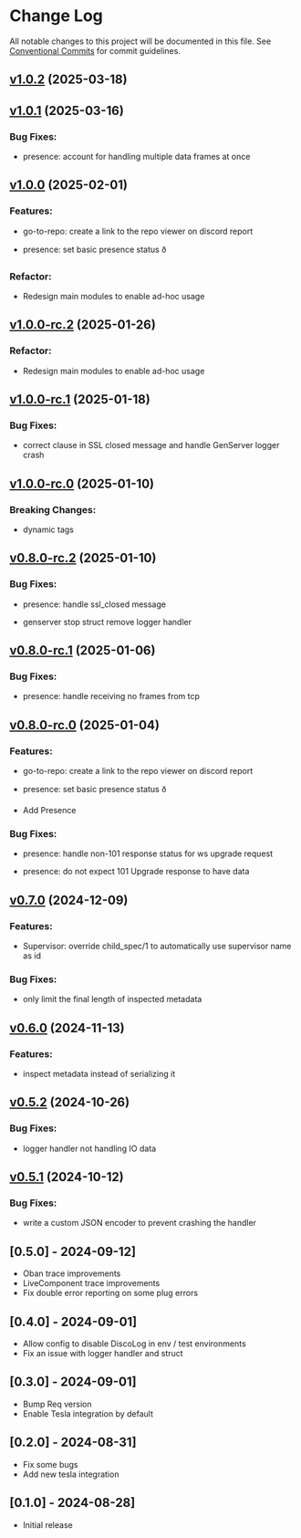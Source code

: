 # Change Log

All notable changes to this project will be documented in this file.
See [Conventional Commits](Https://conventionalcommits.org) for commit guidelines.

<!-- changelog -->

## [v1.0.2](https://github.com/mrdotb/disco-log/compare/v1.0.1...v1.0.2) (2025-03-18)




## [v1.0.1](https://github.com/mrdotb/disco-log/compare/v1.0.0...v1.0.1) (2025-03-16)




### Bug Fixes:

* presence: account for handling multiple data frames at once

## [v1.0.0](https://github.com/mrdotb/disco-log/compare/v0.7.0...v1.0.0) (2025-02-01)

### Features:

* go-to-repo: create a link to the repo viewer on discord report

* presence: set basic presence status ð

### Refactor:

* Redesign main modules to enable ad-hoc usage




## [v1.0.0-rc.2](https://github.com/mrdotb/disco-log/compare/v1.0.0-rc.1...v1.0.0-rc.2) (2025-01-26)




### Refactor:

* Redesign main modules to enable ad-hoc usage



## [v1.0.0-rc.1](https://github.com/mrdotb/disco-log/compare/v1.0.0-rc.0...v1.0.0-rc.1) (2025-01-18)




### Bug Fixes:

* correct clause in SSL closed message and handle GenServer logger crash

## [v1.0.0-rc.0](https://github.com/mrdotb/disco-log/compare/v0.8.0-rc.2...v1.0.0-rc.0) (2025-01-10)
### Breaking Changes:

* dynamic tags



## [v0.8.0-rc.2](https://github.com/mrdotb/disco-log/compare/v0.8.0-rc.1...v0.8.0-rc.2) (2025-01-10)




### Bug Fixes:

* presence: handle ssl_closed message

* genserver stop struct remove logger handler

## [v0.8.0-rc.1](https://github.com/mrdotb/disco-log/compare/v0.8.0-rc.0...v0.8.0-rc.1) (2025-01-06)




### Bug Fixes:

* presence: handle receiving no frames from tcp

## [v0.8.0-rc.0](https://github.com/mrdotb/disco-log/compare/v0.7.0...v0.8.0-rc.0) (2025-01-04)




### Features:

* go-to-repo: create a link to the repo viewer on discord report

* presence: set basic presence status ð

* Add Presence

### Bug Fixes:

* presence: handle non-101 response status for ws upgrade request

* presence: do not expect 101 Upgrade response to have data

## [v0.7.0](https://github.com/mrdotb/disco-log/compare/v0.6.0...v0.7.0) (2024-12-09)




### Features:

* Supervisor: override child_spec/1 to automatically use supervisor name as id

### Bug Fixes:

* only limit the final length of inspected metadata

## [v0.6.0](https://github.com/mrdotb/disco-log/compare/v0.5.2...v0.6.0) (2024-11-13)




### Features:

* inspect metadata instead of serializing it

## [v0.5.2](https://github.com/mrdotb/disco-log/compare/v0.5.1...v0.5.2) (2024-10-26)




### Bug Fixes:

* logger handler not handling IO data

## [v0.5.1](https://github.com/mrdotb/disco-log/compare/v0.5.1...v0.5.1) (2024-10-12)




### Bug Fixes:

* write a custom JSON encoder to prevent crashing the handler

## [0.5.0] - 2024-09-12]
- Oban trace improvements
- LiveComponent trace improvements
- Fix double error reporting on some plug errors

## [0.4.0] - 2024-09-01]
- Allow config to disable DiscoLog in env / test environments
- Fix an issue with logger handler and struct

## [0.3.0] - 2024-09-01]
- Bump Req version
- Enable Tesla integration by default

## [0.2.0] - 2024-08-31]
- Fix some bugs
- Add new tesla integration

## [0.1.0] - 2024-08-28]
- Initial release
